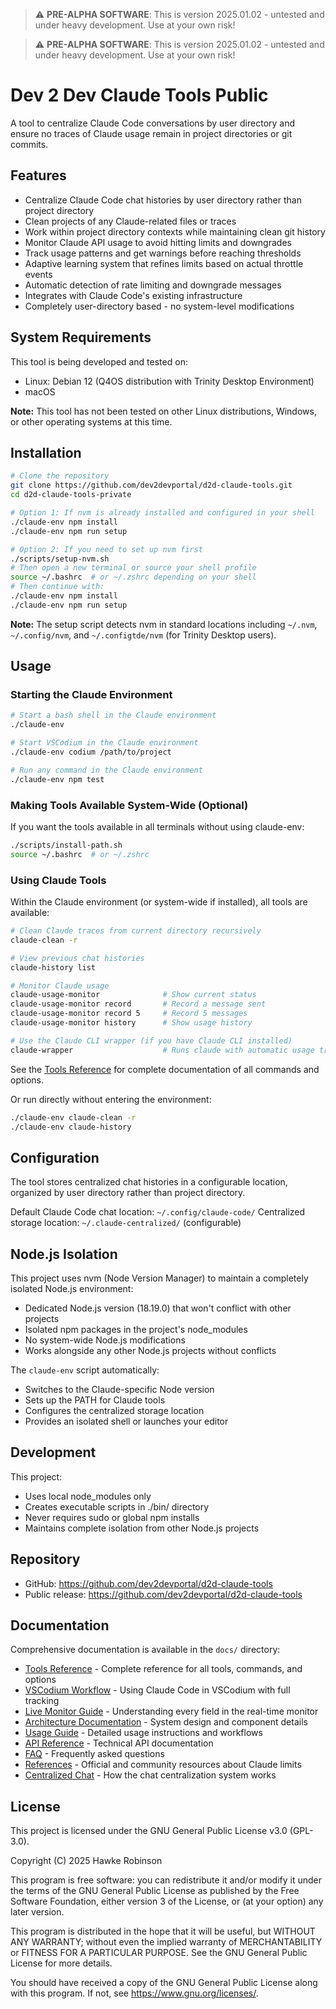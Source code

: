 > ⚠️ **PRE-ALPHA SOFTWARE**: This is version 2025.01.02 - untested and under heavy development. Use at your own risk!

> ⚠️ **PRE-ALPHA SOFTWARE**: This is version 2025.01.02 - untested and under heavy development. Use at your own risk!

# Dev 2 Dev Claude Tools Public

A tool to centralize Claude Code conversations by user directory and ensure no traces of Claude usage remain in project directories or git commits.

## Features

- Centralize Claude Code chat histories by user directory rather than project directory
- Clean projects of any Claude-related files or traces
- Work within project directory contexts while maintaining clean git history
- Monitor Claude API usage to avoid hitting limits and downgrades
- Track usage patterns and get warnings before reaching thresholds
- Adaptive learning system that refines limits based on actual throttle events
- Automatic detection of rate limiting and downgrade messages
- Integrates with Claude Code's existing infrastructure
- Completely user-directory based - no system-level modifications

## System Requirements

This tool is being developed and tested on:
- Linux: Debian 12 (Q4OS distribution with Trinity Desktop Environment)
- macOS

**Note:** This tool has not been tested on other Linux distributions, Windows, or other operating systems at this time.

## Installation

```bash
# Clone the repository
git clone https://github.com/dev2devportal/d2d-claude-tools.git
cd d2d-claude-tools-private

# Option 1: If nvm is already installed and configured in your shell
./claude-env npm install
./claude-env npm run setup

# Option 2: If you need to set up nvm first
./scripts/setup-nvm.sh
# Then open a new terminal or source your shell profile
source ~/.bashrc  # or ~/.zshrc depending on your shell
# Then continue with:
./claude-env npm install
./claude-env npm run setup
```

**Note:** The setup script detects nvm in standard locations including `~/.nvm`, `~/.config/nvm`, and `~/.configtde/nvm` (for Trinity Desktop users).

## Usage

### Starting the Claude Environment

```bash
# Start a bash shell in the Claude environment
./claude-env

# Start VSCodium in the Claude environment
./claude-env codium /path/to/project

# Run any command in the Claude environment
./claude-env npm test
```

### Making Tools Available System-Wide (Optional)

If you want the tools available in all terminals without using claude-env:

```bash
./scripts/install-path.sh
source ~/.bashrc  # or ~/.zshrc
```

### Using Claude Tools

Within the Claude environment (or system-wide if installed), all tools are available:

```bash
# Clean Claude traces from current directory recursively
claude-clean -r

# View previous chat histories
claude-history list

# Monitor Claude usage
claude-usage-monitor              # Show current status
claude-usage-monitor record       # Record a message sent
claude-usage-monitor record 5     # Record 5 messages
claude-usage-monitor history      # Show usage history

# Use the Claude CLI wrapper (if you have Claude CLI installed)
claude-wrapper                    # Runs claude with automatic usage tracking
```

See the [Tools Reference](docs/TOOLS_REFERENCE.md) for complete documentation of all commands and options.

Or run directly without entering the environment:

```bash
./claude-env claude-clean -r
./claude-env claude-history
```

## Configuration

The tool stores centralized chat histories in a configurable location, organized by user directory rather than project directory.

Default Claude Code chat location: `~/.config/claude-code/`
Centralized storage location: `~/.claude-centralized/` (configurable)

## Node.js Isolation

This project uses nvm (Node Version Manager) to maintain a completely isolated Node.js environment:
- Dedicated Node.js version (18.19.0) that won't conflict with other projects
- Isolated npm packages in the project's node_modules
- No system-wide Node.js modifications
- Works alongside any other Node.js projects without conflicts

The `claude-env` script automatically:
- Switches to the Claude-specific Node version
- Sets up the PATH for Claude tools
- Configures the centralized storage location
- Provides an isolated shell or launches your editor

## Development

This project:
- Uses local node_modules only
- Creates executable scripts in ./bin/ directory
- Never requires sudo or global npm installs
- Maintains complete isolation from other Node.js projects

## Repository

- GitHub: https://github.com/dev2devportal/d2d-claude-tools
- Public release: https://github.com/dev2devportal/d2d-claude-tools

## Documentation

Comprehensive documentation is available in the `docs/` directory:

- [Tools Reference](docs/TOOLS_REFERENCE.md) - Complete reference for all tools, commands, and options
- [VSCodium Workflow](docs/CODIUM_WORKFLOW.md) - Using Claude Code in VSCodium with full tracking
- [Live Monitor Guide](docs/LIVE_MONITOR_GUIDE.md) - Understanding every field in the real-time monitor
- [Architecture Documentation](docs/ARCHITECTURE.md) - System design and component details
- [Usage Guide](docs/USAGE_GUIDE.md) - Detailed usage instructions and workflows
- [API Reference](docs/API_REFERENCE.md) - Technical API documentation
- [FAQ](docs/FAQ.md) - Frequently asked questions
- [References](docs/REFERENCES.md) - Official and community resources about Claude limits
- [Centralized Chat](docs/CENTRALIZED_CHAT.md) - How the chat centralization system works

## License

This project is licensed under the GNU General Public License v3.0 (GPL-3.0).

Copyright (C) 2025 Hawke Robinson



This program is free software: you can redistribute it and/or modify
it under the terms of the GNU General Public License as published by
the Free Software Foundation, either version 3 of the License, or
(at your option) any later version.

This program is distributed in the hope that it will be useful,
but WITHOUT ANY WARRANTY; without even the implied warranty of
MERCHANTABILITY or FITNESS FOR A PARTICULAR PURPOSE. See the
GNU General Public License for more details.

You should have received a copy of the GNU General Public License
along with this program. If not, see <https://www.gnu.org/licenses/>.